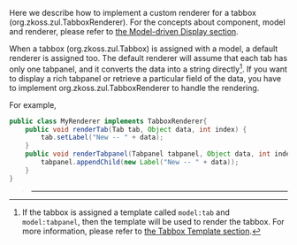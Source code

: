 Here we describe how to implement a custom renderer for a tabbox
(<javadoc type="interface">org.zkoss.zul.TabboxRenderer</javadoc>). For
the concepts about component, model and renderer, please refer to [the
Model-driven Display
section]({{site.baseurl}}/zk_dev_ref/MVC/Model/List_Model#Model-driven_Display).

When a tabbox (<javadoc>org.zkoss.zul.Tabbox</javadoc>) is assigned with
a model, a default renderer is assigned too. The default renderer will
assume that each tab has only one tabpanel, and it converts the data
into a string directly[^1]. If you want to display a rich tabpanel or
retrieve a particular field of the data, you have to implement
<javadoc type="interface">org.zkoss.zul.TabboxRenderer</javadoc> to
handle the rendering.

For example,

``` java
public class MyRenderer implements TabboxRenderer{
    public void renderTab(Tab tab, Object data, int index) {
        tab.setLabel("New -- " + data);
    }
    public void renderTabpanel(Tabpanel tabpanel, Object data, int index) {
        tabpanel.appendChild(new Label("New -- " + data));
    }
}
```

> ------------------------------------------------------------------------
>
> <references/>

[^1]: If the tabbox is assigned a template called `model:tab` and
    `model:tabpanel`, then the template will be used to render the
    tabbox. For more information, please refer to [the Tabbox Template
    section]({{site.baseurl}}/zk_dev_ref/MVC/View/Template/Tabbox_Template).
